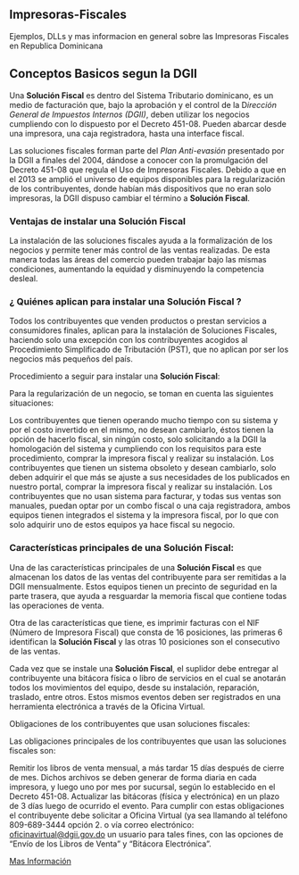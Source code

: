 ## Impresoras-Fiscales
Ejemplos, DLLs y mas informacion en general sobre las Impresoras Fiscales en Republica Dominicana

## Conceptos Basicos segun la DGII

Una **Solución Fiscal** es dentro del Sistema Tributario dominicano, es un medio de facturación que, bajo la aprobación y el control de la D*irección General de Impuestos Internos (DGII)*, deben utilizar los negocios cumpliendo con lo dispuesto por el Decreto 451-08. Pueden abarcar desde una impresora, una caja registradora, hasta una interface fiscal.
 
Las soluciones fiscales forman parte del *Plan Anti-evasión* presentado por la DGII a finales del 2004, dándose a conocer con la promulgación del Decreto 451-08 que regula el Uso de Impresoras Fiscales.
Debido a que en el 2013 se amplió el universo de equipos disponibles para la regularización de los contribuyentes, donde habían más dispositivos que no eran solo impresoras, la DGII dispuso cambiar el término a **Solución Fiscal**.
 
### Ventajas de instalar una **Solución Fiscal**
 
La instalación de las soluciones fiscales ayuda a la formalización de los negocios y permite tener más  control de las ventas realizadas.  De esta manera todas las áreas del comercio pueden trabajar bajo las mismas condiciones, aumentando la equidad y disminuyendo la competencia desleal.
 
 
### ¿ Quiénes aplican para instalar una **Solución Fiscal** ?

Todos los contribuyentes que venden productos o prestan servicios a consumidores finales, aplican para la instalación de Soluciones Fiscales, haciendo solo una excepción con los contribuyentes acogidos al Procedimiento Simplificado de Tributación (PST), que no aplican por ser los negocios más pequeños del país.
 
 
Procedimiento a seguir para instalar una **Solución Fiscal**:
 
Para la regularización de un negocio, se toman en cuenta las siguientes situaciones:
 
Los  contribuyentes que tienen operando mucho tiempo con su sistema y por el costo invertido en el mismo, no desean cambiarlo, éstos tienen la opción de hacerlo fiscal, sin ningún costo, solo solicitando a la DGII la homologación del sistema y cumpliendo con los requisitos para este procedimiento, comprar la impresora fiscal y realizar su instalación. 
Los contribuyentes que tienen un sistema obsoleto y desean cambiarlo, solo deben adquirir el que más se ajuste a sus necesidades de los publicados en nuestro portal, comprar la impresora fiscal y realizar su instalación.
Los contribuyentes que no usan sistema para facturar, y todas sus ventas son manuales, puedan optar por un combo fiscal o una caja registradora, ambos equipos tienen integrados el sistema y la impresora fiscal, por lo que con solo adquirir uno de estos equipos ya hace fiscal su negocio.
 
### Características principales de una **Solución Fiscal**:
 
Una de las características principales de una **Solución Fiscal** es que almacenan los datos de las ventas del contribuyente para ser remitidas a la DGII mensualmente. Estos equipos tienen un precinto de seguridad en la parte trasera, que ayuda a resguardar la memoria fiscal que contiene todas las operaciones de venta.

Otra de las características que tiene, es imprimir facturas con el NIF (Número de Impresora Fiscal) que consta de 16 posiciones, las primeras 6 identifican la **Solución Fiscal** y las otras 10 posiciones son el consecutivo de las ventas.
 
Cada vez que se instale una **Solución Fiscal**, el suplidor debe entregar al contribuyente una bitácora física o libro de servicios en el cual se anotarán todos los movimientos del equipo, desde su instalación, reparación, traslado, entre otros.  Estos mismos eventos deben ser registrados en una herramienta electrónica a través de la Oficina Virtual.  
 
Obligaciones de los contribuyentes que usan soluciones fiscales:
 
 Las obligaciones principales de los contribuyentes que usan las soluciones fiscales son:

 
Remitir los libros de venta mensual, a más tardar 15 días después de cierre de mes.  Dichos archivos se deben generar de forma diaria en cada impresora, y luego uno por mes por sucursal, según lo establecido en el Decreto 451-08.
Actualizar las bitácoras (física y electrónica) en un plazo de 3 días luego de ocurrido el evento.
Para cumplir con estas obligaciones el contribuyente debe solicitar a Oficina Virtual (ya sea llamando al teléfono 809-689-3444 opción 2. o vía correo electrónico: oficinavirtual@dgii.gov.do un usuario para tales fines, con las opciones de “Envío de los Libros de Venta” y “Bitácora Electrónica”.

[Mas Información](https://www.youtube.com/watch?v=YL03eh2CPgA&t=31s)




 
